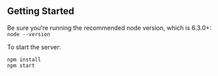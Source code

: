 Getting Started
---------------
Be sure you're running the recommended node version, which is 6.3.0+: `node --version`

To start the server:

```
npm install
npm start
```
